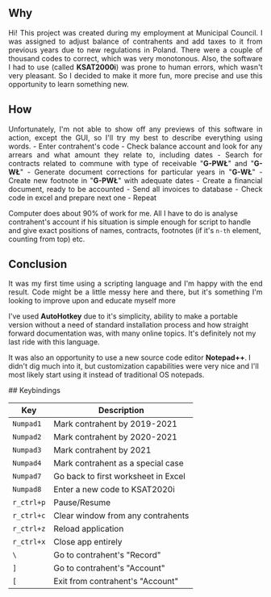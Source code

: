 ## Why
<p align="justify">
Hi! This project was created during my employment at Municipal Council. I was assigned to adjust balance of contrahents and add taxes to it from previous years due to new regulations in Poland. There were a couple of thousand codes to correct, which was very monotonous. Also, the software I had to use (called <b>KSAT2000i</b>) was prone to human errors, which wasn't very pleasant. So I decided to make it more fun, more precise and use this opportunity to learn something new.
</p>

## How
<p align="justify">
Unfortunately, I'm not able to show off any previews of this software in action, except the GUI, so I'll try my best to describe everything using words.
- Enter contrahent's code
- Check balance account and look for any arrears and what amount they relate to, including dates
- Search for contracts related to commune with type of receivable "<b>G-PWŁ</b>" and "<b>G-WŁ</b>"
- Generate document corrections for particular years in "<b>G-WŁ</b>"
- Create new footnote in "<b>G-PWŁ</b>" with adequate dates
- Create a financial document, ready to be accounted
- Send all invoices to database
- Check code in excel and prepare next one
- Repeat
  
Computer does about 90% of work for me. All I have to do is analyse contrahent's account if his situation is simple enough for script to handle and give exact positions of names, contracts, footnotes (if it's `n-th` element, counting from top) etc.
</p>
  
## Conclusion
<p align="justify">
It was my first time using a scripting language and I'm happy with the end result. Code might be a little messy here and there, but it's something I'm looking to improve upon and educate myself more  
  
I've used **AutoHotkey** due to it's simplicity, ability to make a portable version without a need of standard installation process and how straight forward documentation was, with many online topics. It's definitely not my last ride with this language.  
  
It was also an opportunity to use a new source code editor **Notepad++**. I didn't dig much into it, but customization capabilities were very nice and I'll most likely start using it instead of traditional OS notepads.
</p>
## Keybindings

| Key | Description |
| --- | --- |
| `Numpad1` | Mark contrahent by 2019-2021 |
| `Numpad2` | Mark contrahent by 2020-2021 |
| `Numpad3` | Mark contrahent by 2021 |
| `Numpad4` | Mark contrahent as a special case |
| `Numpad7` | Go back to first worksheet in Excel |
| `Numpad8` | Enter a new code to KSAT2020i |
| `r_ctrl+p` | Pause/Resume |
| `r_ctrl+c` | Clear window from any contrahents |
| `r_ctrl+z` | Reload application |
| `r_ctrl+x` | Close app entirely |
| `\` | Go to contrahent's "Record" |
| `]` | Go to contrahent's "Account" |
| `[` | Exit from contrahent's "Account" |
